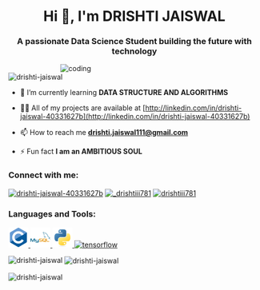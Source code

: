 <h1 align="center">Hi 👋, I'm DRISHTI JAISWAL</h1>
<h3 align="center">A passionate Data Science Student building the future with technology</h3>

<img align="right" alt="coding" width="400" src="https://media.tenor.com/QVC1Nmb9TwUAAAAi/coding.gif">

<p align="left"> <img src="https://komarev.com/ghpvc/?username=drishti-jaiswal&label=Profile%20views&color=0e75b6&style=flat" alt="drishti-jaiswal" /> </p>

- 🌱 I’m currently learning **DATA STRUCTURE AND ALGORITHMS**

- 👨‍💻 All of my projects are available at [http://linkedin.com/in/drishti-jaiswal-40331627b](http://linkedin.com/in/drishti-jaiswal-40331627b)

- 📫 How to reach me **drishti.jaiswal111@gmail.com**

- ⚡ Fun fact **I am an AMBITIOUS SOUL**

<h3 align="left">Connect with me:</h3>
<p align="left">
<a href="https://linkedin.com/in/drishti-jaiswal-40331627b" target="blank"><img align="center" src="https://raw.githubusercontent.com/rahuldkjain/github-profile-readme-generator/master/src/images/icons/Social/linked-in-alt.svg" alt="drishti-jaiswal-40331627b" height="30" width="40" /></a>
<a href="https://instagram.com/_drishtiii781" target="blank"><img align="center" src="https://raw.githubusercontent.com/rahuldkjain/github-profile-readme-generator/master/src/images/icons/Social/instagram.svg" alt="_drishtiii781" height="30" width="40" /></a>
<a href="https://auth.geeksforgeeks.org/user/drishtiii781" target="blank"><img align="center" src="https://raw.githubusercontent.com/rahuldkjain/github-profile-readme-generator/master/src/images/icons/Social/geeks-for-geeks.svg" alt="drishtiii781" height="30" width="40" /></a>
</p>

<h3 align="left">Languages and Tools:</h3>
<p align="left"> <a href="https://www.cprogramming.com/" target="_blank" rel="noreferrer"> <img src="https://raw.githubusercontent.com/devicons/devicon/master/icons/c/c-original.svg" alt="c" width="40" height="40"/> </a> <a href="https://www.mysql.com/" target="_blank" rel="noreferrer"> <img src="https://raw.githubusercontent.com/devicons/devicon/master/icons/mysql/mysql-original-wordmark.svg" alt="mysql" width="40" height="40"/> </a> <a href="https://www.python.org" target="_blank" rel="noreferrer"> <img src="https://raw.githubusercontent.com/devicons/devicon/master/icons/python/python-original.svg" alt="python" width="40" height="40"/> </a> <a href="https://www.tensorflow.org" target="_blank" rel="noreferrer"> <img src="https://www.vectorlogo.zone/logos/tensorflow/tensorflow-icon.svg" alt="tensorflow" width="40" height="40"/> </a> </p>

<p><img align="left" src="https://github-readme-stats.vercel.app/api/top-langs?username=drishti-jaiswal&show_icons=true&locale=en&layout=compact" alt="drishti-jaiswal" /></p>

<p>&nbsp;<img align="center" src="https://github-readme-stats.vercel.app/api?username=drishti-jaiswal&show_icons=true&locale=en" alt="drishti-jaiswal" /></p>

<p><img align="center" src="https://github-readme-streak-stats.herokuapp.com/?user=drishti-jaiswal&" alt="drishti-jaiswal" /></p>
